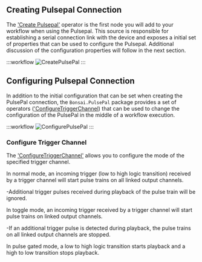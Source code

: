 
## Creating Pulsepal Connection 

The ['Create Pulsepal'](xref:Bonsai.PulsePal.CreatePulsePal) operator is the first node you will add to your workflow when using the Pulsepal. This source is responsible for establishing a serial connection link with the device and exposes a initial set of properties that can be used to configure the Pulsepal. Additional discussion of the configuration properties will follow in the next section.

:::workflow
![CreatePulsePal](../workflows/create-pulsepal.bonsai)
:::

## Configuring Pulsepal Connection
In addition to the initial configuration that can be set when creating the PulsePal connection, the `Bonsai.PulsePal` package provides a set of operators (['ConfigureTriggerChannel](#configuretriggerchannel))  that can be used to change the configuration of the PulsePal in the middle of a workflow execution.

:::workflow
![ConfigurePulsePal](../workflows/configure-pulsepal.bonsai)
:::

### Configure Trigger Channel
The ['ConfigureTriggerChannel'](xref:Bonsai.PulsePal.ConfigureTriggerChannel) allows you to configure the mode of the specified trigger channel.

In normal mode, an incoming trigger (low to high logic transition) received by a trigger channel will start pulse trains on all linked output channels. 

-Additional trigger pulses received during playback of the pulse train will be ignored.

In toggle mode, an incoming trigger received by a trigger channel will start pulse trains on linked output channels.

-If an additional trigger pulse is detected during playback, the pulse trains on all linked output channels are stopped.

In pulse gated mode, a low to high logic transition starts playback and a high to low transition stops playback.


